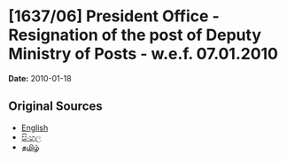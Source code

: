 # [1637/06] President Office - Resignation of the post of Deputy Ministry of Posts - w.e.f. 07.01.2010

**Date:** 2010-01-18

## Original Sources

- [English](https://documents.gov.lk/view/extra-gazettes/2010/1/1637-06_E.pdf)
- [සිංහල](https://documents.gov.lk/view/extra-gazettes/2010/1/1637-06_S.pdf)
- [தமிழ்](https://documents.gov.lk/view/extra-gazettes/2010/1/1637-06_T.pdf)
